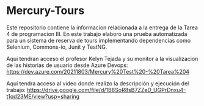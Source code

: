 # Mercury-Tours
Este repositorio contiene la informacion relacionada a la entrega de la Tarea 4 de programacion III. En este trabajo elaboro una prueba automatizada para un sistema de reserva de tours implementando dependencias como Selenium, Commons-io, Junit y TestNG.

Aqui tendran acceso el profesor Kelyn Tejada y su monitor a la visualizacion de las historias de usuario desde Azure Devops:
https://dev.azure.com/20211803/Mercury%20Test%20-%20Tarea%204

Aquí tendra acceso al video donde realizo la descripción y ejecución del trabajo:
https://drive.google.com/file/d/1B8SoR8sB7ZZeD_UGPrDnxu4-t1qd23ME/view?usp=sharing
